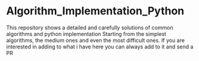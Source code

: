 # Algorithm_Implementation_Python
This repository shows a detailed and carefully solutions of common algorithms and python implementation 
Starting from the simplest algorithms, the medium ones and even the most difficult ones.
If you are interested in adding to what i have here you can always add to it and send a PR
